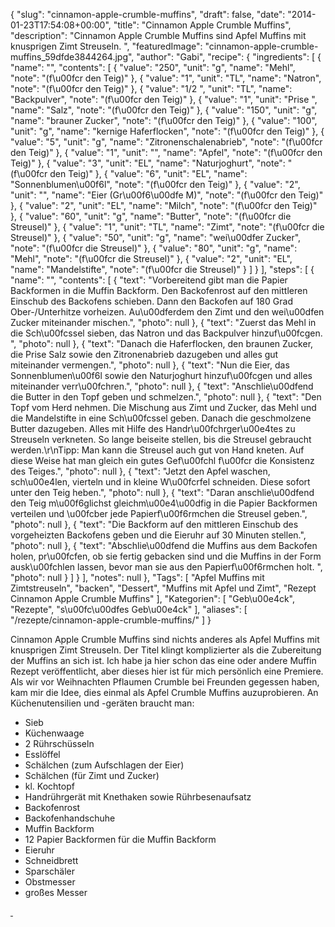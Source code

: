 {
    "slug": "cinnamon-apple-crumble-muffins",
    "draft": false,
    "date": "2014-01-23T17:54:08+00:00",
    "title": "Cinnamon Apple Crumble Muffins",
    "description": "Cinnamon Apple Crumble Muffins sind  Apfel Muffins mit knusprigen Zimt Streuseln. ",
    "featuredImage": "cinnamon-apple-crumble-muffins_59dfde3844264.jpg",
    "author": "Gabi",
    "recipe": {
        "ingredients": [
            {
                "name": "",
                "contents": [
                    {
                        "value": "250",
                        "unit": "g",
                        "name": "Mehl",
                        "note": "(f\u00fcr den Teig)"
                    },
                    {
                        "value": "1",
                        "unit": "TL",
                        "name": "Natron",
                        "note": "(f\u00fcr den Teig)"
                    },
                    {
                        "value": "1\/2 ",
                        "unit": "TL",
                        "name": "Backpulver",
                        "note": "(f\u00fcr den Teig)"
                    },
                    {
                        "value": "1",
                        "unit": "Prise ",
                        "name": "Salz",
                        "note": "(f\u00fcr den Teig)"
                    },
                    {
                        "value": "150",
                        "unit": "g",
                        "name": "brauner Zucker",
                        "note": "(f\u00fcr den Teig)"
                    },
                    {
                        "value": "100",
                        "unit": "g",
                        "name": "kernige Haferflocken",
                        "note": "(f\u00fcr den Teig)"
                    },
                    {
                        "value": "5",
                        "unit": "g",
                        "name": "Zitronenschalenabrieb",
                        "note": "(f\u00fcr den Teig)"
                    },
                    {
                        "value": "1",
                        "unit": "",
                        "name": "Apfel",
                        "note": "(f\u00fcr den Teig)"
                    },
                    {
                        "value": "3",
                        "unit": "EL",
                        "name": "Naturjoghurt",
                        "note": "(f\u00fcr den Teig)"
                    },
                    {
                        "value": "6",
                        "unit": "EL",
                        "name": "Sonnenblumen\u00f6l",
                        "note": "(f\u00fcr den Teig)"
                    },
                    {
                        "value": "2",
                        "unit": "",
                        "name": "Eier (Gr\u00f6\u00dfe M)",
                        "note": "(f\u00fcr den Teig)"
                    },
                    {
                        "value": "2",
                        "unit": "EL",
                        "name": "Milch",
                        "note": "(f\u00fcr den Teig)"
                    },
                    {
                        "value": "60",
                        "unit": "g",
                        "name": "Butter",
                        "note": "(f\u00fcr die Streusel)"
                    },
                    {
                        "value": "1",
                        "unit": "TL",
                        "name": "Zimt",
                        "note": "(f\u00fcr die Streusel)"
                    },
                    {
                        "value": "50",
                        "unit": "g",
                        "name": "wei\u00dfer Zucker",
                        "note": "(f\u00fcr die Streusel)"
                    },
                    {
                        "value": "80",
                        "unit": "g",
                        "name": "Mehl",
                        "note": "(f\u00fcr die Streusel)"
                    },
                    {
                        "value": "2",
                        "unit": "EL",
                        "name": "Mandelstifte",
                        "note": "(f\u00fcr die Streusel)"
                    }
                ]
            }
        ],
        "steps": [
            {
                "name": "",
                "contents": [
                    {
                        "text": "Vorbereitend gibt man die Papier Backformen in die Muffin Backform. Den Backofenrost auf den mittleren Einschub des Backofens schieben. Dann den Backofen auf 180 Grad Ober-\/Unterhitze vorheizen. Au\u00dferdem den Zimt und den wei\u00dfen Zucker miteinander mischen.",
                        "photo": null
                    },
                    {
                        "text": "Zuerst das Mehl in die Sch\u00fcssel sieben, das Natron und das Backpulver hinzuf\u00fcgen. ",
                        "photo": null
                    },
                    {
                        "text": "Danach die Haferflocken, den braunen Zucker, die Prise Salz sowie den Zitronenabrieb dazugeben und alles gut miteinander vermengen.",
                        "photo": null
                    },
                    {
                        "text": "Nun die Eier, das Sonnenblumen\u00f6l sowie den Naturjoghurt hinzuf\u00fcgen und alles miteinander verr\u00fchren.",
                        "photo": null
                    },
                    {
                        "text": "Anschlie\u00dfend die Butter in den Topf geben und schmelzen.",
                        "photo": null
                    },
                    {
                        "text": "Den Topf vom Herd nehmen. Die Mischung aus Zimt und Zucker, das Mehl und die Mandelstifte in eine Sch\u00fcssel geben. Danach die geschmolzene Butter dazugeben. Alles mit Hilfe des Handr\u00fchrger\u00e4tes zu Streuseln verkneten. So lange beiseite stellen, bis die Streusel gebraucht werden.\r\nTipp: Man kann die Streusel auch gut von Hand kneten. Auf diese Weise hat man gleich ein gutes Gef\u00fchl f\u00fcr die Konsistenz des Teiges.",
                        "photo": null
                    },
                    {
                        "text": "Jetzt den Apfel waschen, sch\u00e4len, vierteln und in kleine W\u00fcrfel schneiden. Diese sofort unter den Teig heben.",
                        "photo": null
                    },
                    {
                        "text": "Daran anschlie\u00dfend den Teig m\u00f6glichst gleichm\u00e4\u00dfig in die Papier Backformen verteilen und \u00fcber jede Papierf\u00f6rmchen die Streusel geben.",
                        "photo": null
                    },
                    {
                        "text": "Die Backform auf den mittleren Einschub des vorgeheizten Backofens geben und die Eieruhr auf 30 Minuten stellen.",
                        "photo": null
                    },
                    {
                        "text": "Abschlie\u00dfend die Muffins aus dem Backofen holen, pr\u00fcfen, ob sie fertig gebacken sind und die Muffins in der Form ausk\u00fchlen lassen, bevor man sie aus den Papierf\u00f6rmchen holt. ",
                        "photo": null
                    }
                ]
            }
        ],
        "notes": null
    },
    "Tags": [
        "Apfel Muffins mit Zimtstreuseln",
        "backen",
        "Dessert",
        "Muffins mit Apfel und Zimt",
        "Rezept Cinnamon Apple Crumble Muffins"
    ],
    "Kategorien": [
        "Geb\u00e4ck",
        "Rezepte",
        "s\u00fc\u00dfes Geb\u00e4ck"
    ],
    "aliases": [
        "\/rezepte\/cinnamon-apple-crumble-muffins\/"
    ]
}

Cinnamon Apple Crumble Muffins sind nichts anderes als Apfel Muffins mit knusprigen Zimt Streuseln. Der Titel klingt komplizierter als die Zubereitung der Muffins an sich ist. Ich habe ja hier schon das eine oder andere Muffin Rezept veröffentlicht, aber dieses hier ist für mich persönlich eine Premiere. Als wir vor Weihnachten Pflaumen Crumble bei Freunden gegessen haben, kam mir die Idee, dies einmal als Apfel Crumble Muffins auzuprobieren. An Küchenutensilien und -geräten braucht man:

 * Sieb
 * Küchenwaage
 * 2 Rührschüsseln
 * Esslöffel
 * Schälchen (zum Aufschlagen der Eier)
 * Schälchen (für Zimt und Zucker)
 * kl. Kochtopf
 * Handrührgerät mit Knethaken sowie Rührbesenaufsatz
 * Backofenrost
 * Backofenhandschuhe
 * Muffin Backform
 * 12 Papier Backformen für die Muffin Backform
 * Eieruhr
 * Schneidbrett
 * Sparschäler
 * Obstmesser
 * großes Messer

 

 

 

 

<div id="fsb-social-bar">
 <div>
 </div>

 <div>
 <a title="2 retweets so far" href="https://twitter.com/share?original_referer=http%3A%2F%2Fkochfokus.de%2F&source=tweetbutton&text=Weihnachtsmuffins+mit+karamellisierten+Waln%C3%BCssen&url=http%3A%2F%2Fkochfokus.de%2Frezepte%2Fweihnachtsmuffins-mit-karamellisierten-walnuessen%2F&via=kochfokus" target="_blank" rel="nofollow"> </a>
 </div>
</div>